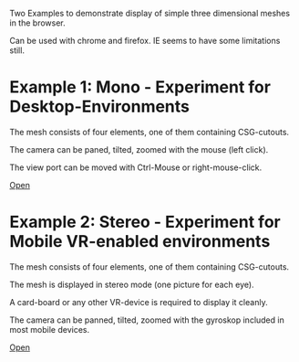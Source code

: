 Two Examples to demonstrate display of simple three dimensional meshes in the browser.

Can be used with chrome and firefox. IE seems to have some limitations still. 

# Example 1: Mono - Experiment for Desktop-Environments

The mesh consists of four elements, one of them containing CSG-cutouts.

The camera can be paned, tilted, zoomed with the mouse (left click).

The view port can be moved with Ctrl-Mouse or right-mouse-click.

[Open](http://htmlpreview.github.io/?https://github.com/andreas-eternach/threejs-playground/blob/master/mono/index.html)

# Example 2: Stereo - Experiment for Mobile VR-enabled environments

The mesh consists of four elements, one of them containing CSG-cutouts.

The mesh is displayed in stereo mode (one picture for each eye). 

A card-board or any other VR-device is required to display it cleanly.

The camera can be panned, tilted, zoomed with the gyroskop included in most mobile devices.

[Open](http://htmlpreview.github.io/?https://github.com/andreas-eternach/threejs-playground/blob/master/stereo/index.html)